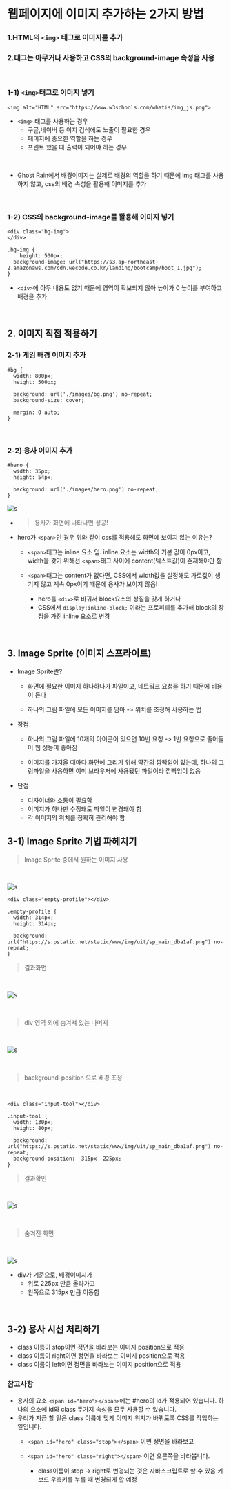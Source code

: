 # 웹페이지에 이미지 추가하는 2가지 방법
### 1.HTML의 `<img>` 태그로 이미지를 추가
### 2.태그는 아무거나 사용하고 CSS의 background-image 속성을 사용

<br>

### 1-1) `<img>`태그로 이미지 넣기
```
<img alt="HTML" src="https://www.w3schools.com/whatis/img_js.png">
```
- `<img>` 태그를 사용하는 경우
  - 구글,네이버 등 이지 검색에도 노출이 필요한 경우
  - 페이지에 중요한 역할을 하는 경우
  - 프린트 했을 때 출력이 되어야 하는 경우

<br>

- Ghost Rain에서 배경이미지는 실제로 배경의 역할을 하기 때문에 img 태그를 사용하지 않고, css의 배경 속성을 활용해 이미지를 추가

<br>

### 1-2) CSS의 background-image를 활용해 이미지 넣기
```
<div class="bg-img">
</div>
```

```
.bg-img {
	height: 500px;
  background-image: url("https://s3.ap-northeast-2.amazonaws.com/cdn.wecode.co.kr/landing/bootcamp/boot_1.jpg");
}
```
- `<div>`에 아무 내용도 없기 때문에 영역이 확보되지 않아 높이가 0 높이를 부여하고 배경을 추가

<br>

## 2. 이미지 직접 적용하기
### 2-1) 게임 배경 이미지 추가
```
#bg {
  width: 800px;
  height: 500px;

  background: url('./images/bg.png') no-repeat;
  background-size: cover; 

  margin: 0 auto;
}
```

<br>

### 2-2) 용사 이미지 추가

```
#hero {
  width: 35px;
  height: 54px;

  background: url('./images/hero.png') no-repeat;
}
```

![s](./img/hero2.png)
- > 용사가 화면에 나타나면 성공!

- hero가 `<span>`인 경우 위와 같이 css를 적용해도 화면에 보이지 않는 이유는?

  - `<span>`태그는 inline 요소 임. inline 요소는 width의 기본 값이 0px이고, width을 갖기 위해선 `<span>`태그 사이에 content(텍스트값)이 존재해야만 함

  - `<span>`태그는 content가 없다면, CSS에서 width값을 설정해도 가로값이 생기지 않고 계속 0px이기 때문에 용사가 보이지 않음!

    - hero를 `<div>`로 바꿔서 block요소의 성질을 갖게 하거나
    - CSS에서 `display:inline-block;` 이라는 프로퍼티를 추가해 block의 장점을 가진 inline 요소로 변경

<br>

## 3. Image Sprite (이미지 스프라이트)
- Image Sprite란?
  - 화면에 필요한 이미지 하나하나가 파일이고, 네트워크 요청을 하기 때문에 비용이 든다

  - 하나의 그림 파일에 모든 이미지를 담아 -> 위치를 조정해 사용하는 법

- 장점
  - 하나의 그림 파일에 10개의 아이콘이 있으면 10번 요청 -> 1번 요청으로 줄어들어 웹 성능이 좋아짐

  - 이미지를 가져올 때마다 화면에 그리기 위해 약간의 깜빡임이 있는데, 하나의 그림파일을 사용하면 이미 브라우저에 사용됐던 파일이라 깜빡임이 없음

- 단점
  - 디자이너와 소통이 필요함
  - 이미지가 하나만 수정돼도 파일이 변경돼야 함
  - 각 이미지의 위치를 정확히 관리해야 함

## 3-1) Image Sprite 기법 파헤치기

> Image Sprite 중에서 원하는 이미지 사용

<br>

![s](./img/image_sprite.jpg)

```
<div class="empty-profile"></div>
```

```
.empty-profile {
  width: 314px;
  height: 314px;
  
  background: url("https://s.pstatic.net/static/www/img/uit/sp_main_dba1af.png") no-repeat;
}
```

> 결과화면

<br>

![s](./img/div.png)

<br>

> div 영역 외에 숨겨져 있는 나머지

<br>

![s](./img/div2.jpg)

<br>

> background-position 으로 배경 조정

<br>

```
<div class="input-tool"></div>
```
```
.input-tool {
  width: 130px;
  height: 80px;
  
  background: url("https://s.pstatic.net/static/www/img/uit/sp_main_dba1af.png") no-repeat;
  background-position: -315px -225px;
}
```

> 결과확인

<br>

![s](./img/div3.png)

<br>

> 숨겨진 화면

<br>

![s](./img/div4.jpg)

- div가 기준으로, 배경이미지가
  - 위로 225px 만큼 올라가고
  - 왼쪽으로 315px 만큼 이동함

<br>

## 3-2) 용사 시선 처리하기

- class 이름이 stop이면 정면을 바라보는 이미지 position으로 적용
- class 이름이 right이면 정면을 바라보는 이미지 position으로 적용
- class 이름이 left이면 정면을 바라보는 이미지 position으로 적용


### 참고사항

- 용사의 요소 `<span id="hero"></span>`에는 #hero의 id가 적용되어 있습니다. 하나의 요소에 id와 class 두가지 속성을 모두 사용할 수 있습니다.
- 우리가 지금 할 일은 class 이름에 맞게 이미지 위치가 바뀌도록 CSS를 작업하는 일입니다.
  - `<span id="hero" class="stop"></span>` 이면 정면을 바라보고
  - `<span id="hero" class="right"></span>` 이면 오른쪽을 바라봅니다.

    - class이름이 stop → right로 변경되는 것은 자바스크립트로 할 수 있음 키보드 우측키를 누를 때 변경되게 할 예정